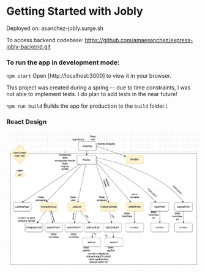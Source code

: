 # Getting Started with Jobly

Deployed on: asanchez-jobly.surge.sh

To access backend codebase: https://github.com/amaesanchez/express-jobly-backend.git

### To run the app in development mode:

`npm start`
Open [http://localhost:3000] to view it in your browser.

This project was created during a spring -- due to time constraints, I was not able to implement tests. I do plan to add tests in the near future!

`npm run build`
Builds the app for production to the `build` folder.\


### React Design
![Alt text](/public/react-design.png)
